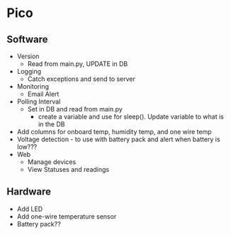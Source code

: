Pico
============

Software
--------
* Version
    * Read from main.py, UPDATE in DB
* Logging
    * Catch exceptions and send to server
* Monitoring
    * Email Alert
* Polling Interval
    * Set in DB and read from main.py
        - create a variable and use for sleep().  Update variable to what is in the DB
* Add columns for onboard temp, humidity temp, and one wire temp
* Voltage detection - to use with battery pack and alert when battery is low???
* Web
  * Manage devices
  * View Statuses and readings

Hardware
--------
* Add LED
* Add one-wire temperature sensor
* Battery pack??
